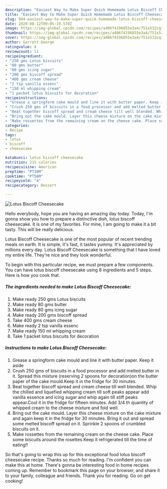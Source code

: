 ```yaml
---
description: "Easiest Way to Make Super Quick Homemade Lotus Biscoff Cheesecake"
title: "Easiest Way to Make Super Quick Homemade Lotus Biscoff Cheesecake"
slug: 984-easiest-way-to-make-super-quick-homemade-lotus-biscoff-cheesecake
date: 2020-08-12T09:05:19.570Z
image: https://img-global.cpcdn.com/recipes/a406f4196855e3a4/751x532cq70/lotus-biscoff-cheesecake-recipe-main-photo.jpg
thumbnail: https://img-global.cpcdn.com/recipes/a406f4196855e3a4/751x532cq70/lotus-biscoff-cheesecake-recipe-main-photo.jpg
cover: https://img-global.cpcdn.com/recipes/a406f4196855e3a4/751x532cq70/lotus-biscoff-cheesecake-recipe-main-photo.jpg
author: Garrett George
ratingvalue: 4
reviewcount: 11
recipeingredient:
- "250 gms Lotus biscuits"
- "80 gms butter"
- "80 gms icing sugar"
- "200 gms biscoff spread"
- "400 gms cream cheese"
- "2 tsp vanilla essenc"
- "150 ml whipping cream"
- "1 packet lotus biscuits for decoration"
recipeinstructions:
- "Grease a springform cake mould and line it with butter paper. Keep it aside"
- "Crush 250 gms of biscuits in a food processor and add melted butter in it. Spread this mixture (reserving 2 spoons for decoration)on the butter paper of the cake mould.Keep it in the fridge for 30 minutes."
- "Beat together biscoff spread and cream cheese till well blended. Whip the chilled and liquefied whipping cream till soft peaks appear add vanilla essence and icing sugar and whip again till stiff peaks appear.Cool it in the fridge for fifteen minutes. Add 3/4 th quantity of whipped cream to the cheese mixture and fold well."
- "Bring out the cake mould. Layer this cheese mixture on the cake mixture and again keep it in the fridge for 30 minutes. Bring it out and spread some melted biscoff spread on it. Sprinkle 2 spoons of crumbled biscuits on it."
- "Make rossettes from the remaining cream on the cheese cake. Place some biscuits around the rosettes.Keep it refrigerated till the time of eating!!"
categories:
- Recipe
tags:
- lotus
- biscoff
- cheesecake

katakunci: lotus biscoff cheesecake 
nutrition: 215 calories
recipecuisine: American
preptime: "PT30M"
cooktime: "PT56M"
recipeyield: "4"
recipecategory: Dessert

---
```



![Lotus Biscoff Cheesecake](https://img-global.cpcdn.com/recipes/a406f4196855e3a4/751x532cq70/lotus-biscoff-cheesecake-recipe-main-photo.jpg)

Hello everybody, hope you are having an amazing day today. Today, I'm gonna show you how to prepare a distinctive dish, lotus biscoff cheesecake. It is one of my favorites. For mine, I am going to make it a bit tasty. This will be really delicious.



Lotus Biscoff Cheesecake is one of the most popular of recent trending meals on earth. It is simple, it's fast, it tastes yummy. It's appreciated by millions every day. Lotus Biscoff Cheesecake is something that I have loved my entire life. They're nice and they look wonderful.


To begin with this particular recipe, we must prepare a few components. You can have lotus biscoff cheesecake using 8 ingredients and 5 steps. Here is how you cook that.

<!--inarticleads1-->

##### The ingredients needed to make Lotus Biscoff Cheesecake:

1. Make ready 250 gms Lotus biscuits
1. Make ready 80 gms butter
1. Make ready 80 gms icing sugar
1. Make ready 200 gms biscoff spread
1. Take 400 gms cream cheese
1. Make ready 2 tsp vanilla essenc
1. Make ready 150 ml whipping cream
1. Take 1 packet lotus biscuits for decoration




<!--inarticleads2-->

##### Instructions to make Lotus Biscoff Cheesecake:

1. Grease a springform cake mould and line it with butter paper. Keep it aside
1. Crush 250 gms of biscuits in a food processor and add melted butter in it. Spread this mixture (reserving 2 spoons for decoration)on the butter paper of the cake mould.Keep it in the fridge for 30 minutes.
1. Beat together biscoff spread and cream cheese till well blended. Whip the chilled and liquefied whipping cream till soft peaks appear add vanilla essence and icing sugar and whip again till stiff peaks appear.Cool it in the fridge for fifteen minutes. Add 3/4 th quantity of whipped cream to the cheese mixture and fold well.
1. Bring out the cake mould. Layer this cheese mixture on the cake mixture and again keep it in the fridge for 30 minutes. Bring it out and spread some melted biscoff spread on it. Sprinkle 2 spoons of crumbled biscuits on it.
1. Make rossettes from the remaining cream on the cheese cake. Place some biscuits around the rosettes.Keep it refrigerated till the time of eating!!




So that's going to wrap this up for this exceptional food lotus biscoff cheesecake recipe. Thanks so much for reading. I'm confident you can make this at home. There's gonna be interesting food in home recipes coming up. Remember to bookmark this page on your browser, and share it to your family, colleague and friends. Thank you for reading. Go on get cooking!
